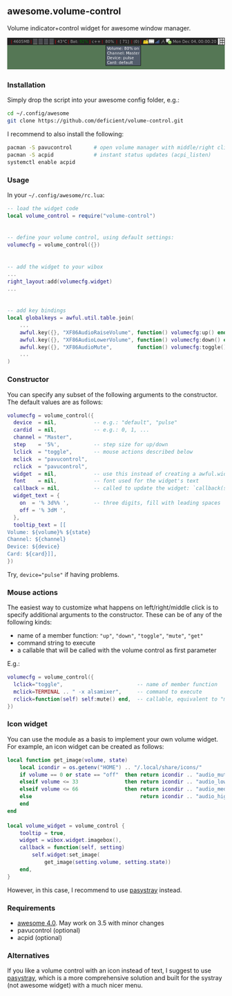 ## awesome.volume-control

Volume indicator+control widget for awesome window manager.

![Screenshot](/screenshot.png?raw=true "Screenshot")

### Installation

Simply drop the script into your awesome config folder, e.g.:

```bash
cd ~/.config/awesome
git clone https://github.com/deficient/volume-control.git
```

I recommend to also install the following:

```bash
pacman -S pavucontrol       # open volume manager with middle/right click
pacman -S acpid             # instant status updates (acpi_listen)
systemctl enable acpid
```


### Usage

In your `~/.config/awesome/rc.lua`:

```lua
-- load the widget code
local volume_control = require("volume-control")


-- define your volume control, using default settings:
volumecfg = volume_control({})


-- add the widget to your wibox
...
right_layout:add(volumecfg.widget)
...


-- add key bindings
local globalkeys = awful.util.table.join(
    ...
    awful.key({}, "XF86AudioRaiseVolume", function() volumecfg:up() end),
    awful.key({}, "XF86AudioLowerVolume", function() volumecfg:down() end),
    awful.key({}, "XF86AudioMute",        function() volumecfg:toggle() end),
    ...
)
```

### Constructor

You can specify any subset of the following arguments to the constructor.
The default values are as follows:

```lua
volumecfg = volume_control({
  device  = nil,            -- e.g.: "default", "pulse"
  cardid  = nil,            -- e.g.: 0, 1, ...
  channel = "Master",
  step    = '5%',           -- step size for up/down
  lclick  = "toggle",       -- mouse actions described below
  mclick  = "pavucontrol",
  rclick  = "pavucontrol",
  widget  = nil,            -- use this instead of creating a awful.widget.textbox
  font    = nil,            -- font used for the widget's text
  callback = nil,           -- called to update the widget: `callback(self, state)`
  widget_text = {
    on  = '% 3d%% ',        -- three digits, fill with leading spaces
    off = '% 3dM ',
  },
  tooltip_text = [[
Volume: ${volume}% ${state}
Channel: ${channel}
Device: ${device}
Card: ${card}]],
})
```

Try, `device="pulse"` if having problems.

### Mouse actions

The easiest way to customize what happens on left/right/middle click is to
specify additional arguments to the constructor. These can be of any of the
following kinds:

- name of a member function: `"up"`, `"down"`, `"toggle"`, `"mute"`, `"get"`
- command string to execute
- a callable that will be called with the volume control as first parameter

E.g.:

```lua
volumecfg = volume_control({
  lclick="toggle",                        -- name of member function
  mclick=TERMINAL .. " -x alsamixer",     -- command to execute
  rclick=function(self) self:mute() end,  -- callable, equivalent to "mute"
})
```

### Icon widget

You can use the module as a basis to implement your own volume widget. For
example, an icon widget can be created as follows:

```lua
local function get_image(volume, state)
    local icondir = os.getenv("HOME") .. "/.local/share/icons/"
    if volume == 0 or state == "off"  then return icondir .. "audio_mute.png"
    elseif volume <= 33               then return icondir .. "audio_low.png"
    elseif volume <= 66               then return icondir .. "audio_med.png"
    else                                   return icondir .. "audio_high.png"
    end
end

local volume_widget = volume_control {
    tooltip = true,
    widget = wibox.widget.imagebox(),
    callback = function(self, setting)
        self.widget:set_image(
            get_image(setting.volume, setting.state))
    end,
}
```

However, in this case, I recommend to use
[pasystray](https://github.com/christophgysin/pasystray) instead.

### Requirements

* [awesome 4.0](http://awesome.naquadah.org/). May work on 3.5 with minor changes
* pavucontrol (optional)
* acpid (optional)

### Alternatives

If you like a volume control with an icon instead of text, I suggest to use
[pasystray](https://github.com/christophgysin/pasystray), which is a more
comprehensive solution and built for the systray (not awesome widget) with a
much nicer menu.
